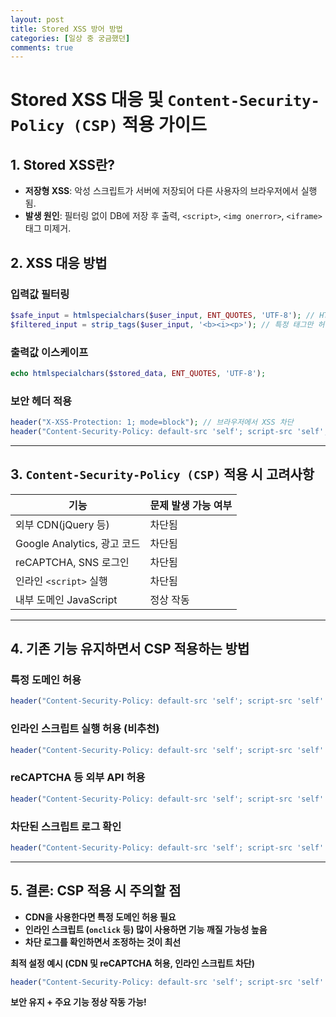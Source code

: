 ```yaml
---
layout: post
title: Stored XSS 방어 방법
categories: [일상 중 궁금했던]
comments: true
---
```


# Stored XSS 대응 및 `Content-Security-Policy (CSP)` 적용 가이드

## 1. Stored XSS란?
- **저장형 XSS**: 악성 스크립트가 서버에 저장되어 다른 사용자의 브라우저에서 실행됨.
- **발생 원인**: 필터링 없이 DB에 저장 후 출력, `<script>`, `<img onerror>`, `<iframe>` 태그 미제거.

## 2. XSS 대응 방법
### 입력값 필터링
```php
$safe_input = htmlspecialchars($user_input, ENT_QUOTES, 'UTF-8'); // HTML 이스케이프
$filtered_input = strip_tags($user_input, '<b><i><p>'); // 특정 태그만 허용
```

### 출력값 이스케이프
```php
echo htmlspecialchars($stored_data, ENT_QUOTES, 'UTF-8');
```

### 보안 헤더 적용
```php
header("X-XSS-Protection: 1; mode=block"); // 브라우저에서 XSS 차단
header("Content-Security-Policy: default-src 'self'; script-src 'self';"); // 외부 스크립트 차단
```

---

## 3. `Content-Security-Policy (CSP)` 적용 시 고려사항
| 기능 | 문제 발생 가능 여부 |
|------|----------------|
| 외부 CDN(jQuery 등) | 차단됨 |
| Google Analytics, 광고 코드 | 차단됨 |
| reCAPTCHA, SNS 로그인 | 차단됨 |
| 인라인 `<script>` 실행 | 차단됨 |
| 내부 도메인 JavaScript | 정상 작동 |

---

## 4. 기존 기능 유지하면서 CSP 적용하는 방법
### 특정 도메인 허용
```php
header("Content-Security-Policy: default-src 'self'; script-src 'self' https://code.jquery.com https://www.google-analytics.com;");
```
### 인라인 스크립트 실행 허용 (비추천)
```php
header("Content-Security-Policy: default-src 'self'; script-src 'self' 'unsafe-inline';");
```
### reCAPTCHA 등 외부 API 허용
```php
header("Content-Security-Policy: default-src 'self'; script-src 'self' https://www.google.com https://www.gstatic.com;");
```
### 차단된 스크립트 로그 확인
```php
header("Content-Security-Policy: default-src 'self'; script-src 'self' 'unsafe-inline'; report-uri /csp-report-endpoint;");
```

---

## 5. 결론: CSP 적용 시 주의할 점
- **CDN을 사용한다면 특정 도메인 허용 필요**
- **인라인 스크립트 (`onclick` 등) 많이 사용하면 기능 깨질 가능성 높음**
- **차단 로그를 확인하면서 조정하는 것이 최선**

**최적 설정 예시 (CDN 및 reCAPTCHA 허용, 인라인 스크립트 차단)**
```php
header("Content-Security-Policy: default-src 'self'; script-src 'self' https://code.jquery.com https://www.google.com https://www.gstatic.com;");
```
**보안 유지 + 주요 기능 정상 작동 가능!**




























